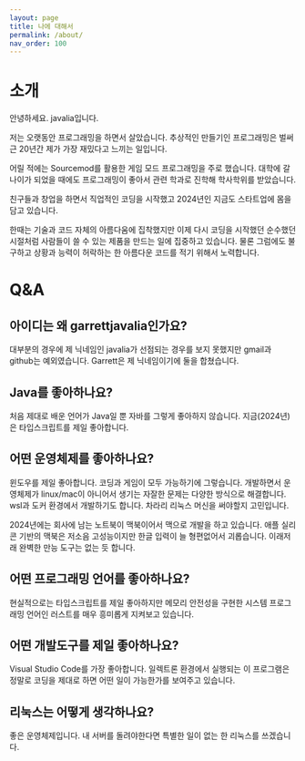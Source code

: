 ```yaml
---
layout: page
title: 나에 대해서
permalink: /about/
nav_order: 100
---
```


# 소개

안녕하세요. javalia입니다.

저는 오랫동안 프로그래밍을 하면서 살았습니다. 추상적인 만들기인 프로그래밍은 벌써 근 20년간 제가 가장 재밌다고 느끼는 일입니다.

어릴 적에는 Sourcemod를 활용한 게임 모드 프로그래밍을 주로 했습니다. 대학에 갈 나이가 되었을 때에도 프로그래밍이 좋아서 관련 학과로 진학해 학사학위를 받았습니다.

친구들과 창업을 하면서 직업적인 코딩을 시작했고 2024년인 지금도 스타트업에 몸을 담고 있습니다.

한때는 기술과 코드 자체의 아름다움에 집착했지만 이제 다시 코딩을 시작했던 순수했던 시절처럼 사람들이 쓸 수 있는 제품을 만드는 일에 집중하고 있습니다. 물론 그럼에도 불구하고 상황과 능력이 허락하는 한 아름다운 코드를 적기 위해서 노력합니다.

# Q&A

## 아이디는 왜 garrettjavalia인가요?

대부분의 경우에 제 닉네임인 javalia가 선점되는 경우를 보지 못했지만 gmail과 github는 예외였습니다. Garrett은 제 닉네임이기에 둘을 합쳤습니다.

## Java를 좋아하나요?

처음 제대로 배운 언어가 Java일 뿐 자바를 그렇게 좋아하지 않습니다. 지금(2024년)은 타입스크립트를 제일 좋아합니다.

## 어떤 운영체제를 좋아하나요?

윈도우를 제일 좋아합니다. 코딩과 게임이 모두 가능하기에 그렇습니다. 개발하면서 운영체제가 linux/mac이 아니어서 생기는 자잘한 문제는 다양한 방식으로 해결합니다. wsl과 도커 환경에서 개발하기도 합니다. 차라리 리눅스 머신을 써야할지 고민입니다.

2024년에는 회사에 남는 노트북이 맥북이어서 맥으로 개발을 하고 있습니다. 애플 실리콘 기반의 맥북은 저소음 고성능이지만 한글 입력이 늘 형편없어서 괴롭습니다. 이래저래 완벽한 만능 도구는 없는 듯 합니다.

## 어떤 프로그래밍 언어를 좋아하나요?

현실적으로는 타입스크립트를 제일 좋아하지만 메모리 안전성을 구현한 시스템 프로그래밍 언어인 러스트를 매우 흥미롭게 지켜보고 있습니다.

## 어떤 개발도구를 제일 좋아하나요?

Visual Studio Code를 가장 좋아합니다. 일렉트론 환경에서 실행되는 이 프로그램은 정말로 코딩을 제대로 하면 어떤 일이 가능한가를 보여주고 있습니다.

## 리눅스는 어떻게 생각하나요?

좋은 운영체제입니다. 내 서버를 돌려야한다면 특별한 일이 없는 한 리눅스를 쓰겠습니다.
